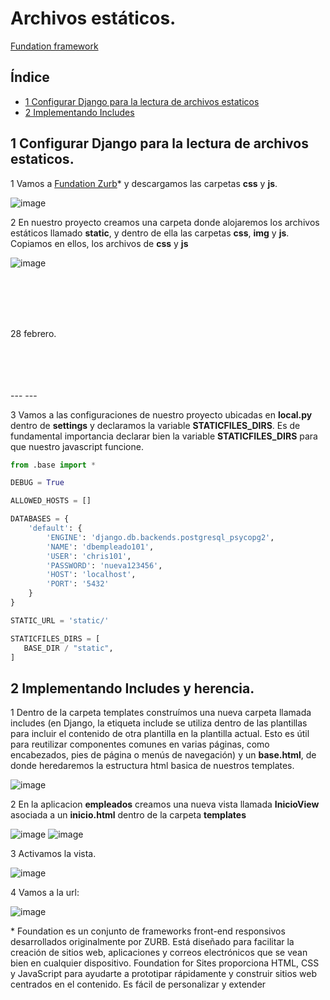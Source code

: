 # Archivos estáticos.

[Fundation framework](https://get.foundation/sites/getting-started.html)

## Índice

* [1 Configurar Django para la lectura de archivos estaticos](#1-Configurar-Django-para-la-lectura-de-archivos-estaticos)
* [2 Implementando Includes](#2-Implementando-Includes)

## 1 Configurar Django para la lectura de archivos estaticos.

1 Vamos a [Fundation Zurb](https://get.foundation/sites/docs/installation.html)* y descargamos las carpetas **css** y **js**.

![image](https://github.com/user-attachments/assets/ad9a1f63-77cc-4621-b8c8-d99491a2b1b4)

2 En nuestro proyecto creamos una carpeta donde alojaremos los archivos estáticos llamado **static**, y dentro de ella las carpetas **css**, **img** y **js**. Copiamos en ellos, los archivos de **css** y **js**

![image](https://github.com/user-attachments/assets/9b67f6b7-b55a-46cf-b51c-77fd1faf7ab3)


<br>
<br>
<br>
<br>

28 febrero.

<br>
<br>
<br>
<br>
---
---


3 Vamos a las configuraciones de nuestro proyecto ubicadas en **local.py** dentro de **settings** y declaramos la variable **STATICFILES_DIRS**. Es de fundamental importancia declarar bien la variable **STATICFILES_DIRS** para que nuestro javascript funcione.

```python
from .base import *

DEBUG = True

ALLOWED_HOSTS = []

DATABASES = {
    'default': {
        'ENGINE': 'django.db.backends.postgresql_psycopg2',
        'NAME': 'dbempleado101',
        'USER': 'chris101',
        'PASSWORD': 'nueva123456',
        'HOST': 'localhost',
        'PORT': '5432'
    }
}

STATIC_URL = 'static/'

STATICFILES_DIRS = [
   BASE_DIR / "static",
]
```

## 2 Implementando Includes y herencia.

1 Dentro de la carpeta templates construímos una nueva carpeta llamada includes (en Django, la etiqueta include se utiliza dentro de las plantillas para incluir el contenido de otra plantilla en la plantilla actual. Esto es útil para reutilizar componentes comunes en varias páginas, como encabezados, pies de página o menús de navegación) y un **base.html**, de donde heredaremos la estructura html basica de nuestros templates.

![image](https://github.com/user-attachments/assets/13ec9816-672a-4962-98d7-9fde47daccf6)

2 En la aplicacion **empleados** creamos una nueva vista llamada **InicioView** asociada a un **inicio.html** dentro de la carpeta **templates**

![image](https://github.com/user-attachments/assets/ea34863a-d080-4eb9-b506-b8023cfd3737)
![image](https://github.com/user-attachments/assets/ad6e0d57-2c86-4c1e-9141-4f976a30dd61)

3 Activamos la vista.

![image](https://github.com/user-attachments/assets/56505861-09d3-400b-8352-b1f9b4522844)

4 Vamos a la url:

![image](https://github.com/user-attachments/assets/4689f3bf-fff4-4dc9-bbb4-e474bb3504a1)






\* Foundation es un conjunto de frameworks front-end responsivos desarrollados originalmente por ZURB. Está diseñado para facilitar la creación de sitios web, aplicaciones y correos electrónicos que se vean bien en cualquier dispositivo. Foundation for Sites proporciona HTML, CSS y JavaScript para ayudarte a prototipar rápidamente y construir sitios web centrados en el contenido. Es fácil de personalizar y extender
